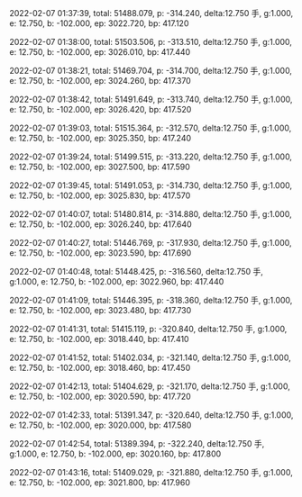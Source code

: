 2022-02-07 01:37:39, total: 51488.079, p: -314.240, delta:12.750 手, g:1.000, e: 12.750, b: -102.000, ep: 3022.720, bp: 417.120

2022-02-07 01:38:00, total: 51503.506, p: -313.510, delta:12.750 手, g:1.000, e: 12.750, b: -102.000, ep: 3026.010, bp: 417.440

2022-02-07 01:38:21, total: 51469.704, p: -314.700, delta:12.750 手, g:1.000, e: 12.750, b: -102.000, ep: 3024.260, bp: 417.370

2022-02-07 01:38:42, total: 51491.649, p: -313.740, delta:12.750 手, g:1.000, e: 12.750, b: -102.000, ep: 3026.420, bp: 417.520

2022-02-07 01:39:03, total: 51515.364, p: -312.570, delta:12.750 手, g:1.000, e: 12.750, b: -102.000, ep: 3025.350, bp: 417.240

2022-02-07 01:39:24, total: 51499.515, p: -313.220, delta:12.750 手, g:1.000, e: 12.750, b: -102.000, ep: 3027.500, bp: 417.590

2022-02-07 01:39:45, total: 51491.053, p: -314.730, delta:12.750 手, g:1.000, e: 12.750, b: -102.000, ep: 3025.830, bp: 417.570

2022-02-07 01:40:07, total: 51480.814, p: -314.880, delta:12.750 手, g:1.000, e: 12.750, b: -102.000, ep: 3026.240, bp: 417.640

2022-02-07 01:40:27, total: 51446.769, p: -317.930, delta:12.750 手, g:1.000, e: 12.750, b: -102.000, ep: 3023.590, bp: 417.690

2022-02-07 01:40:48, total: 51448.425, p: -316.560, delta:12.750 手, g:1.000, e: 12.750, b: -102.000, ep: 3022.960, bp: 417.440

2022-02-07 01:41:09, total: 51446.395, p: -318.360, delta:12.750 手, g:1.000, e: 12.750, b: -102.000, ep: 3023.480, bp: 417.730

2022-02-07 01:41:31, total: 51415.119, p: -320.840, delta:12.750 手, g:1.000, e: 12.750, b: -102.000, ep: 3018.440, bp: 417.410

2022-02-07 01:41:52, total: 51402.034, p: -321.140, delta:12.750 手, g:1.000, e: 12.750, b: -102.000, ep: 3018.460, bp: 417.450

2022-02-07 01:42:13, total: 51404.629, p: -321.170, delta:12.750 手, g:1.000, e: 12.750, b: -102.000, ep: 3020.590, bp: 417.720

2022-02-07 01:42:33, total: 51391.347, p: -320.640, delta:12.750 手, g:1.000, e: 12.750, b: -102.000, ep: 3020.000, bp: 417.580

2022-02-07 01:42:54, total: 51389.394, p: -322.240, delta:12.750 手, g:1.000, e: 12.750, b: -102.000, ep: 3020.160, bp: 417.800

2022-02-07 01:43:16, total: 51409.029, p: -321.880, delta:12.750 手, g:1.000, e: 12.750, b: -102.000, ep: 3021.800, bp: 417.960